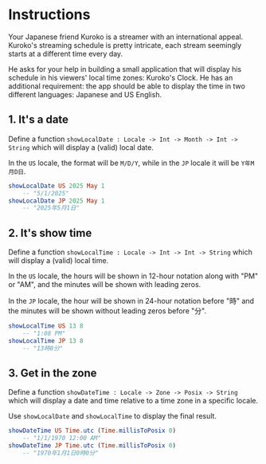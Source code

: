 # Instructions

Your Japanese friend Kuroko is a streamer with an international appeal.
Kuroko's streaming schedule is pretty intricate, each stream seemingly starts at a different time every day.

He asks for your help in building a small application that will display his schedule in his viewers' local time zones: Kuroko's Clock.
He has an additional requirement: the app should be able to display the time in two different languages: Japanese and US English.

## 1. It's a date

Define a function `showLocalDate : Locale -> Int -> Month -> Int -> String` which will display a (valid) local date.

In the `US` locale, the format will be `M/D/Y`, while in the `JP` locale it will be `Y年M月D日`.

```elm
showLocalDate US 2025 May 1
    -- "5/1/2025"
showLocalDate JP 2025 May 1
    -- "2025年5月1日"
```

## 2. It's show time

Define a function `showLocalTime : Locale -> Int -> Int -> String` which will display a (valid) local time.

In the `US` locale, the hours will be shown in 12-hour notation along with "PM" or "AM", and the minutes will be shown with leading zeros.

In the `JP` locale, the hour will be shown in 24-hour notation before "時" and the minutes will be shown without leading zeros before "分".

```elm
showLocalTime US 13 8
    -- "1:08 PM"
showLocalTime JP 13 8
    -- "13時8分"
```

## 3. Get in the zone

Define a function `showDateTime : Locale -> Zone -> Posix -> String` which will display a date and time relative to a time zone in a specific locale.

Use `showLocalDate` and `showLocalTime` to display the final result.

```elm
showDateTime US Time.utc (Time.millisToPosix 0)
    -- "1/1/1970 12:00 AM"
showDateTime JP Time.utc (Time.millisToPosix 0)
    -- "1970年1月1日0時0分"
```
